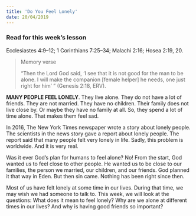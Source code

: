 ```yaml
---
title: 'Do You Feel Lonely'
date: 20/04/2019
---
```


### Read for this week’s lesson
Ecclesiastes 4:9–12; 1 Corinthians 7:25–34; Malachi 2:16; Hosea 2:19, 20.

> <p>Memory verse</p>
> “Then the Lord God said, ‘I see that it is not good for the man to be alone. I will make the companion [female helper] he needs, one just right for him’ ” (Genesis 2:18, ERV).

**MANY PEOPLE FEEL LONELY**. They live alone. They do not have a lot of friends. They are not married. They have no children. Their family does not live close by. Or maybe they have no family at all. So, they spend a lot of time alone. That makes them feel sad.

In 2016, The New York Times newspaper wrote a story about lonely people. The scientists in the news story gave a report about lonely people. The report said that many people felt very lonely in life. Sadly, this problem is worldwide. And it is very real.

Was it ever God’s plan for humans to feel alone? No! From the start, God wanted us to feel close to other people. He wanted us to be close to our families, the person we married, our children, and our friends. God planned it that way in Eden. But then sin came. Nothing has been right since then.  

Most of us have felt lonely at some time in our lives. During that time, we may wish we had someone to talk to.  This week, we will look at the questions: What does it mean to feel lonely? Why are we alone at different times in our lives? And why is having good friends so important?